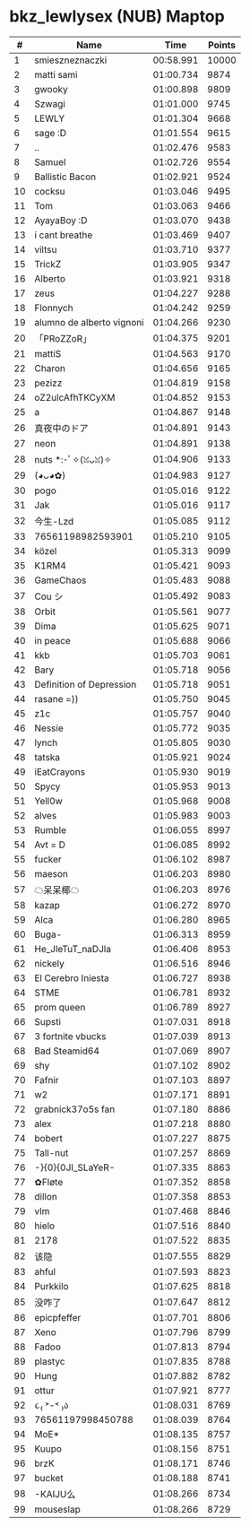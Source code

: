 # bkz_lewlysex (NUB) Maptop

|  # | Name | Time | Points |
|-------------- | -------------- | -------------- | -------------- | 
| 1 | smieszneznaczki | 00:58.991 | 10000 | 
| 2 | matti sami | 01:00.734 | 9874 | 
| 3 | gwooky | 01:00.898 | 9809 | 
| 4 | Szwagi | 01:01.000 | 9745 | 
| 5 | LEWLY | 01:01.304 | 9668 | 
| 6 | sage :D | 01:01.554 | 9615 | 
| 7 | .. | 01:02.476 | 9583 | 
| 8 | Samuel | 01:02.726 | 9554 | 
| 9 | Ballistic Bacon | 01:02.921 | 9524 | 
| 10 | cocksu | 01:03.046 | 9495 | 
| 11 | Tom | 01:03.063 | 9466 | 
| 12 | AyayaBoy :D | 01:03.070 | 9438 | 
| 13 | i cant breathe | 01:03.469 | 9407 | 
| 14 | viltsu | 01:03.710 | 9377 | 
| 15 | TrickZ | 01:03.905 | 9347 | 
| 16 | Alberto | 01:03.921 | 9318 | 
| 17 | zeus | 01:04.227 | 9288 | 
| 18 | Flonnych | 01:04.242 | 9259 | 
| 19 | alumno de alberto vignoni | 01:04.266 | 9230 | 
| 20 | 「PRoZZoR」 | 01:04.375 | 9201 | 
| 21 | mattiS | 01:04.563 | 9170 | 
| 22 | Charon | 01:04.656 | 9165 | 
| 23 | pezizz | 01:04.819 | 9158 | 
| 24 | oZ2ulcAfhTKCyXM | 01:04.852 | 9153 | 
| 25 | a | 01:04.867 | 9148 | 
| 26 | 真夜中のドア | 01:04.891 | 9143 | 
| 27 | neon | 01:04.891 | 9138 | 
| 28 | nuts *:･ﾟ✧(ꈍᴗꈍ)✧ | 01:04.906 | 9133 | 
| 29 | (◕ᴗ◕✿) | 01:04.983 | 9127 | 
| 30 | pogo | 01:05.016 | 9122 | 
| 31 | Jak | 01:05.016 | 9117 | 
| 32 | 今生-Lzd | 01:05.085 | 9112 | 
| 33 | 76561198982593901 | 01:05.210 | 9105 | 
| 34 | közel | 01:05.313 | 9099 | 
| 35 | K1RM4 | 01:05.421 | 9093 | 
| 36 | GameChaos | 01:05.483 | 9088 | 
| 37 | Cou シ | 01:05.492 | 9083 | 
| 38 | Orbit | 01:05.561 | 9077 | 
| 39 | Dima | 01:05.625 | 9071 | 
| 40 | in peace | 01:05.688 | 9066 | 
| 41 | kkb | 01:05.703 | 9061 | 
| 42 | Bary | 01:05.718 | 9056 | 
| 43 | Definition of Depression | 01:05.718 | 9051 | 
| 44 | rasane =)) | 01:05.750 | 9045 | 
| 45 | z1c | 01:05.757 | 9040 | 
| 46 | Nessie | 01:05.772 | 9035 | 
| 47 | lynch | 01:05.805 | 9030 | 
| 48 | tatska | 01:05.921 | 9024 | 
| 49 | iEatCrayons | 01:05.930 | 9019 | 
| 50 | Spycy | 01:05.953 | 9013 | 
| 51 | Yell0w | 01:05.968 | 9008 | 
| 52 | alves | 01:05.983 | 9003 | 
| 53 | Rumble | 01:06.055 | 8997 | 
| 54 | Avt = D | 01:06.085 | 8992 | 
| 55 | fucker | 01:06.102 | 8987 | 
| 56 | maeson | 01:06.203 | 8980 | 
| 57 | ☁呆呆椰☁ | 01:06.203 | 8976 | 
| 58 | kazap | 01:06.272 | 8970 | 
| 59 | Alca | 01:06.280 | 8965 | 
| 60 | Buga- | 01:06.313 | 8959 | 
| 61 | He_JleTuT_naDJla | 01:06.406 | 8953 | 
| 62 | nickely | 01:06.516 | 8946 | 
| 63 | El Cerebro Iniesta | 01:06.727 | 8938 | 
| 64 | STME | 01:06.781 | 8932 | 
| 65 | prom queen | 01:06.789 | 8927 | 
| 66 | Supsti | 01:07.031 | 8918 | 
| 67 | 3 fortnite vbucks | 01:07.039 | 8913 | 
| 68 | Bad Steamid64 | 01:07.069 | 8907 | 
| 69 | shy | 01:07.102 | 8902 | 
| 70 | Fafnir | 01:07.103 | 8897 | 
| 71 | w2 | 01:07.171 | 8891 | 
| 72 | grabnick37o5s fan | 01:07.180 | 8886 | 
| 73 | alex | 01:07.218 | 8880 | 
| 74 | bobert | 01:07.227 | 8875 | 
| 75 | Tall-nut | 01:07.257 | 8869 | 
| 76 | -}{0}{0JI_SLaYeR- | 01:07.335 | 8863 | 
| 77 | ✿Fløte | 01:07.352 | 8858 | 
| 78 | dillon | 01:07.358 | 8853 | 
| 79 | vlm | 01:07.468 | 8846 | 
| 80 | hielo | 01:07.516 | 8840 | 
| 81 | 2178 | 01:07.522 | 8835 | 
| 82 | 该隐 | 01:07.555 | 8829 | 
| 83 | ahful | 01:07.593 | 8823 | 
| 84 | Purkkilo | 01:07.625 | 8818 | 
| 85 | 没咋了 | 01:07.647 | 8812 | 
| 86 | epicpfeffer | 01:07.701 | 8806 | 
| 87 | Xeno | 01:07.796 | 8799 | 
| 88 | Fadoo | 01:07.813 | 8794 | 
| 89 | plastyc | 01:07.835 | 8788 | 
| 90 | Hung | 01:07.882 | 8782 | 
| 91 | ottur | 01:07.921 | 8777 | 
| 92 | ૮₍ ˃-˂ ₎ა | 01:08.031 | 8769 | 
| 93 | 76561197998450788 | 01:08.039 | 8764 | 
| 94 | MoE* | 01:08.135 | 8757 | 
| 95 | Kuupo | 01:08.156 | 8751 | 
| 96 | brzK | 01:08.171 | 8746 | 
| 97 | bucket | 01:08.188 | 8741 | 
| 98 | -KAIJU么 | 01:08.266 | 8734 | 
| 99 | mouseslap | 01:08.266 | 8729 | 

